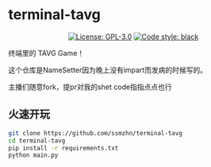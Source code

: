 # terminal-tavg

<p align="center">
<a href="https://github.com/ssmzhn/terminal-tavg/blob/main/LICENSE"><img alt="License: GPL-3.0" src="https://img.shields.io/badge/License-GPL%203.0-blueviolet"></a>
<a href="https://github.com/psf/black"><img alt="Code style: black" src="https://img.shields.io/badge/code%20style-black-000000.svg"></a>
</p>

终端里的 TAVG Game！

这个仓库是NameSetter因为晚上没有impart而发病的时候写的。

主播们随意fork，提pr对我的shet code指指点点也行

## 火速开玩

```bash
git clone https://github.com/ssmzhn/terminal-tavg
cd terminal-tavg
pip install -r requirements.txt
python main.py
```
